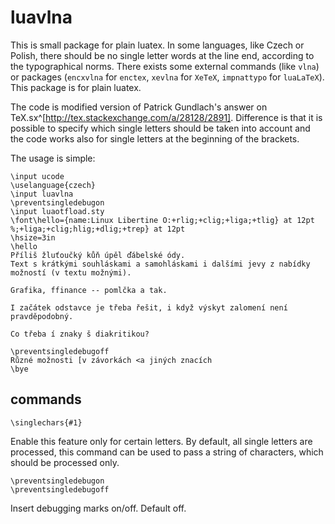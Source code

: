 # luavlna

This is small package for plain luatex. In some languages, like Czech or Polish, there should be no single letter words at the line end, according to the typographical norms. There exists some external commands (like `vlna`) or packages (`encxvlna` for `enctex`, `xevlna` for `XeTeX`, `impnattypo` for `luaLaTeX`). This package is for plain luatex. 

The code is modified version of Patrick Gundlach's answer on TeX.sx^[http://tex.stackexchange.com/a/28128/2891]. 
Difference is that it is possible to specify which single letters should be taken into account and the code works also for single letters at the beginning of the brackets. 

The usage is simple:

    \input ucode
    \uselanguage{czech}
    \input luavlna 
    \preventsingledebugon
    \input luaotfload.sty
    \font\hello={name:Linux Libertine O:+rlig;+clig;+liga;+tlig} at 12pt %;+liga;+clig;hlig;+dlig;+trep} at 12pt
    \hsize=3in
    \hello
    Příliš žluťoučký kůň úpěl ďábelské ódy. 
    Text s krátkými souhláskami a samohláskami i dalšími jevy z nabídky možností (v textu možnými). 
    
    Grafika, ffinance -- pomlčka a tak.
    
    I začátek odstavce je třeba řešit, i když výskyt zalomení není pravděpodobný.
    
    Co třeba í znaky š diakritikou?
    
    \preventsingledebugoff
    Různé možnosti [v závorkách <a jiných znacích
    \bye

## commands

    \singlechars{#1} 
 
Enable this feature only for certain letters. By default, all single letters are processed, this command can be used to pass a string of characters, which should be processed only.

    \preventsingledebugon
    \preventsingledebugoff

Insert debugging marks on/off. Default off.
